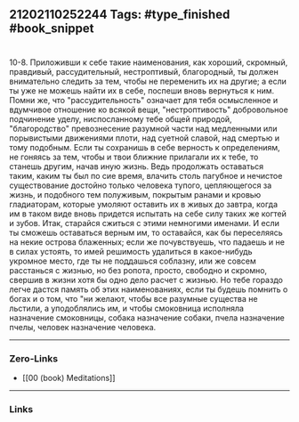 21202110252244
Tags: #type_finished #book_snippet 
---
# 

 10-8. Приложивши к себе такие наименования, как хороший, скромный, правдивый, рассудительный, нестроптивый, благородный, ты должен внимательно следить за тем, чтобы не переменить их на другие; а если ты уже не можешь найти их в себе, поспеши вновь вернуться к ним. Помни же, что "рассудительность" означает для тебя осмысленное и вдумчивое отношение ко всякой вещи, "нестроптивость"  добровольное подчинение уделу, ниспосланному тебе общей природой, "благородство"  превознесение разумной части над медленными или порывистыми движениями плоти, над суетной славой, над смертью и тому подобным. Если ты сохранишь в себе верность к определениям, не гоняясь за тем, чтобы и твои ближние прилагали их к тебе, то станешь другим, начав иную жизнь. Ведь продолжать оставаться таким, каким ты был по сие время, влачить столь пагубное и нечистое существование достойно только человека тупого, цепляющегося за жизнь, и подобного тем полуживым, покрытым ранами и кровью гладиаторам, которые умоляют оставить их в живых до завтра, когда им в таком виде вновь придется испытать на себе силу таких же когтей и зубов. Итак, старайся сжиться с этими немногими именами. И если ты сможешь оставаться верным им, то оставайся, как бы переселяясь на некие острова блаженных; если же почувствуешь, что падаешь и не в силах устоять, то имей решимость удалиться в какое-нибудь укромное место, где ты не поддашься соблазну, или же совсем расстанься с жизнью, но без ропота, просто, свободно и скромно, свершив в жизни хотя бы одно дело  расчет с жизнью. Но тебе гораздо легче дастся память об этих наименованиях, если ты будешь помнить о богах и о том, что "ни желают, чтобы все разумные существа не льстили, а уподоблялись им, и чтобы смоковница исполняла назначение смоковницы, собака  назначение собаки, пчела  назначение пчелы, человек  назначение человека. 

---
### Zero-Links
 - [[00 (book) Meditations]]
---
### Links
